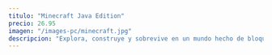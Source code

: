 ```yaml
---
titulo: "Minecraft Java Edition"
precio: 26.95
imagen: "/images-pc/minecraft.jpg"
descripcion: "Explora, construye y sobrevive en un mundo hecho de bloques....."
---
```

